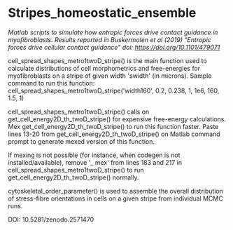 # Stripes_homeostatic_ensemble
_Matlab scripts to simulate how entropic forces drive contact guidance in myofibroblasts. Results reported in Buskermolen et al (2019) "Entropic forces drive cellular contact guidance" doi: https://doi.org/10.1101/479071_

cell_spread_shapes_metro1twoD_stripe() is the main function used to calculate distributions of cell morphometrics and free-energies for myofibroblasts on a stripe of given width 'swidth' (in microns).
Sample command to run this function: cell_spread_shapes_metro1twoD_stripe('width160', 0.2, 0.238, 1, 1e6, 160, 1.5, 1)


cell_spread_shapes_metro1twoD_stripe() calls on get_cell_energy2D_th_twoD_stripe() for expensive free-energy calculations. Mex get_cell_energy2D_th_twoD_stripe() to run this function faster. Paste lines 13-20 from get_cell_energy2D_th_twoD_stripe() on Matlab command prompt to generate mexed version of this function.

If mexing is not possible (for instance, when codegen is not installed/available), remove '_ mex' from lines 183 and 217 in cell_spread_shapes_metro1twoD_stripe() to run get_cell_energy2D_th_twoD_stripe() normally.


cytoskeletal_order_parameter() is used to assemble the overall distribution of stress-fibre orientations in cells on a given stripe from individual MCMC runs.


DOI: 10.5281/zenodo.2571470
